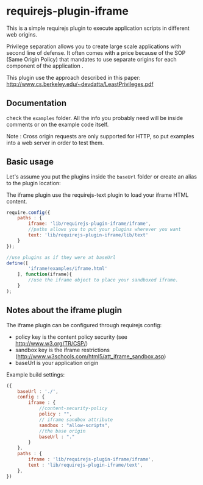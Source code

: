 requirejs-plugin-iframe
=======================

This is a simple requirejs plugin to execute application scripts in different web origins.

Privilege separation allows you to create large scale applications with second line of defense. It often comes with a price 
because of the SOP (Same Origin Policy) that mandates to use separate origins for each component of the application .

This plugin use the approach described in this paper: 
http://www.cs.berkeley.edu/~devdatta/LeastPrivileges.pdf


## Documentation

check the `examples` folder. All the info you probably need will be inside
comments or on the example code itself.

Note : Cross origin requests are only supported for HTTP, so put examples into a web server in order to test them.


## Basic usage

Let's assume you put the plugins inside the `baseUrl` folder or create an alias to the plugin location:

The iframe plugin use the requirejs-text plugin to load your iframe HTML content.

```js
require.config({
    paths : {
        iframe: 'lib/requirejs-plugin-iframe/iframe',
        //paths allows you to put your plugins wherever you want
        text: 'lib/requirejs-plugin-iframe/lib/text'
    }
});

//use plugins as if they were at baseUrl
define([
        'iframe!examples/iframe.html'
    ], function(iframe){
        //use the iframe object to place your sandboxed iframe.
    }
);
```

## Notes about the iframe plugin

The iframe plugin can be configured through requirejs config:
   - policy key is the content policy security (see http://www.w3.org/TR/CSP/)
   - sandbox key is the iframe restrictions (http://www.w3schools.com/html5/att_iframe_sandbox.asp)
   - baseUrl is your application origin

Example build settings:

```js
({
    baseUrl : './',
    config : {
        iframe : {
        	//content-security-policy
        	policy : "",
        	// iframe sandbox attribute
        	sandbox : "allow-scripts",
        	//the base origin
        	baseUrl : "."
    	}
    },
    paths : {
        iframe : 'lib/requirejs-plugin-iframe/iframe',
        text : 'lib/requirejs-plugin-iframe/text',
    },
})
```
